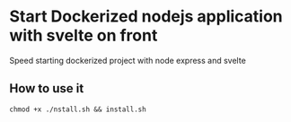 # Start Dockerized nodejs application with svelte on front
Speed starting dockerized project with node express and svelte 


## How to use it

```
chmod +x ./nstall.sh && install.sh
```